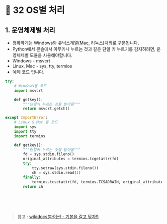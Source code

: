 # 📝 32 OS별 처리

## 1. 운영체제별 처리
* 정확하게는 Windows와 유닉스계열(Mac, 리눅스)처리로 구분됩니다.
* Python에서 콘솔에서 아무키나 누르는 것과 같은 단일 키 누르기를 감지하려면, 운영체제별 모듈을 사용해야합니다.
* Windows - msvcrt
* Linux, Mac - sys, tty, termios
* 예제 코드 입니다.
```python
try:
    # Windows용 코드
    import msvcrt

    def getkey():
        """단일키 누르는 것을 받아옴"""
        return msvcrt.getch()

except ImportError:
    # Linux & Mac 용 코드
    import sys
    import tty
    import termios

    def getkey():
        """단일키 누르는 것을 받아옴"""
        fd = sys.stdin.fileno()
        original_attributes = termios.tcgetattr(fd)
        try:
            tty.setraw(sys.stdin.fileno())
            ch = sys.stdin.read(1)
        finally:
            termios.tcsetattr(fd, termios.TCSADRAIN, original_attributes)
        return ch
```


<br/><br/><br/>
> 참고 : [wikidocs(파이썬 - 기본을 갈고 닦자!)](https://wikidocs.net/16063)
